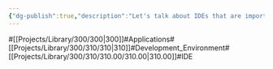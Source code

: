 ```yaml
---
{"dg-publish":true,"description":"Let's talk about IDEs that are important in application development. We'll cover IDE-specific features, initialization, hotkeys, and more. An optimized IDE environment affects the speed of development, right?","permalink":"/projects/library/300/310/310-00/310-00/","dgPassFrontmatter":true,"noteIcon":"0","created":"2024-02-21T00:56:21.374+09:00","updated":"2024-04-11T00:24:11.256+09:00"}
---
```


#[[Projects/Library/300/300\|300]]#Applications#[[Projects/Library/300/310/310\|310]]#Development_Environment#[[Projects/Library/300/310/310.00/310.00\|310.00]]#IDE



